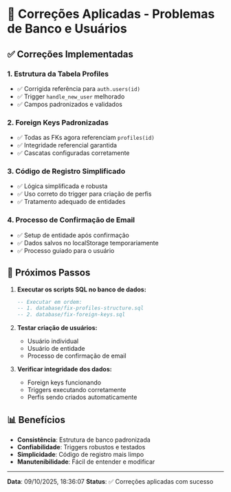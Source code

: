 # 🔧 Correções Aplicadas - Problemas de Banco e Usuários

## ✅ Correções Implementadas

### 1. **Estrutura da Tabela Profiles**
- ✅ Corrigida referência para `auth.users(id)`
- ✅ Trigger `handle_new_user` melhorado
- ✅ Campos padronizados e validados

### 2. **Foreign Keys Padronizadas**
- ✅ Todas as FKs agora referenciam `profiles(id)`
- ✅ Integridade referencial garantida
- ✅ Cascatas configuradas corretamente

### 3. **Código de Registro Simplificado**
- ✅ Lógica simplificada e robusta
- ✅ Uso correto do trigger para criação de perfis
- ✅ Tratamento adequado de entidades

### 4. **Processo de Confirmação de Email**
- ✅ Setup de entidade após confirmação
- ✅ Dados salvos no localStorage temporariamente
- ✅ Processo guiado para o usuário

## 🎯 Próximos Passos

1. **Executar os scripts SQL no banco de dados:**
   ```sql
   -- Executar em ordem:
   -- 1. database/fix-profiles-structure.sql
   -- 2. database/fix-foreign-keys.sql
   ```

2. **Testar criação de usuários:**
   - Usuário individual
   - Usuário de entidade
   - Processo de confirmação de email

3. **Verificar integridade dos dados:**
   - Foreign keys funcionando
   - Triggers executando corretamente
   - Perfis sendo criados automaticamente

## 📊 Benefícios

- **Consistência**: Estrutura de banco padronizada
- **Confiabilidade**: Triggers robustos e testados
- **Simplicidade**: Código de registro mais limpo
- **Manutenibilidade**: Fácil de entender e modificar

---

**Data**: 09/10/2025, 18:36:07
**Status**: ✅ Correções aplicadas com sucesso
